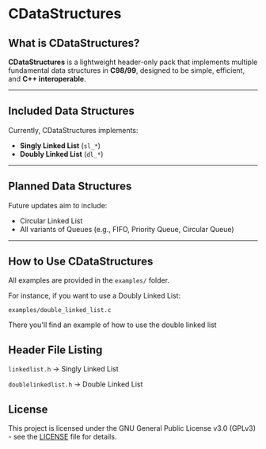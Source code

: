 # CDataStructures

## What is CDataStructures?
**CDataStructures** is a lightweight header-only pack that implements multiple fundamental data structures in **C98/99**, designed to be simple, efficient, and **C++ interoperable**.

---

## Included Data Structures
Currently, CDataStructures implements:

- **Singly Linked List** (`sl_*`)
- **Doubly Linked List** (`dl_*`)

---

## Planned Data Structures
Future updates aim to include:

- Circular Linked List
- All variants of Queues (e.g., FIFO, Priority Queue, Circular Queue)

---

## How to Use CDataStructures
All examples are provided in the `examples/` folder.  

For instance, if you want to use a Doubly Linked List:

`examples/double_linked_list.c`

There you'll find an example of how to use the double linked list

## Header File Listing

`linkedlist.h` → Singly Linked List

`doublelinkedlist.h` → Double Linked List

## License
This project is licensed under the GNU General Public License v3.0 (GPLv3) - see the [LICENSE](./LICENSE) file for details.
